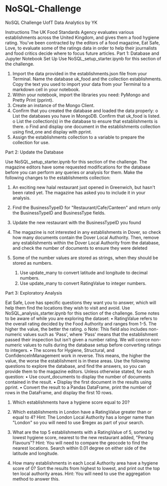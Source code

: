 # NoSQL-Challenge
NoSQL Challenge UofT Data Analytics by YK

Instructions
The UK Food Standards Agency evaluates various establishments across the United Kingdom, and gives them a food hygiene rating. You've been contracted by the editors of a food magazine, Eat Safe, Love, to evaluate some of the ratings data in order to help their journalists and food critics decide where to focus future articles.
Part 1: Database and Jupyter Notebook Set Up
Use NoSQL_setup_starter.ipynb for this section of the challenge.
1.	Import the data provided in the establishments.json file from your Terminal. Name the database uk_food and the collection establishments. Copy the text you used to import your data from your Terminal to a markdown cell in your notebook.
2.	Within your notebook, import the libraries you need: PyMongo and Pretty Print (pprint).
3.	Create an instance of the Mongo Client.
4.	Confirm that you created the database and loaded the data properly:
o	List the databases you have in MongoDB. Confirm that uk_food is listed.
o	List the collection(s) in the database to ensure that establishments is there.
o	Find and display one document in the establishments collection using find_one and display with pprint.
5.	Assign the establishments collection to a variable to prepare the collection for use.


Part 2: Update the Database

Use NoSQL_setup_starter.ipynb for this section of the challenge.
The magazine editors have some requested modifications for the database before you can perform any queries or analysis for them. Make the following changes to the establishments collection:

1.	An exciting new halal restaurant just opened in Greenwich, but hasn't been rated yet. The magazine has asked you to include it in your analysis.

2.	Find the BusinessTypeID for "Restaurant/Cafe/Canteen" and return only the BusinessTypeID and BusinessType fields.

3.  Update the new restaurant with the BusinessTypeID you found

4.  The magazine is not interested in any establishments in Dover, so check how many documents contain the Dover Local Authority. Then, remove any establishments within the Dover Local Authority from the database, and check the number of documents to ensure they were deleted

5.  Some of the number values are stored as strings, when they should be stored as numbers.
    1.	Use update_many to convert latitude and longitude to decimal numbers.
    2.	Use update_many to convert RatingValue to integer numbers.


Part 3: Exploratory Analysis

Eat Safe, Love has specific questions they want you to answer, which will help them find the locations they wish to visit and avoid.
Use NoSQL_analysis_starter.ipynb for this section of the challenge.
Some notes to be aware of while you are exploring the dataset:
•	RatingValue refers to the overall rating decided by the Food Authority and ranges from 1-5. The higher the value, the better the rating.
o	Note: This field also includes non-numeric values such as 'Pass', where 'Pass' means that the establishment passed their inspection but isn't given a number rating. We will coerce non-numeric values to nulls during the database setup before converting ratings to integers.
•	The scores for Hygiene, Structural, and ConfidenceInManagement work in reverse. This means, the higher the value, the worse the establishment is in these areas.
Use the following questions to explore the database, and find the answers, so you can provide them to the magazine editors.
Unless otherwise stated, for each question:
•	Use count_documents to display the number of documents contained in the result.
•	Display the first document in the results using pprint.
•	Convert the result to a Pandas DataFrame, print the number of rows in the DataFrame, and display the first 10 rows.

1.	Which establishments have a hygiene score equal to 20?

2.	Which establishments in London have a RatingValue greater than or equal to 4?
    Hint: The London Local Authority has a longer name than "London" so you will need to use $regex as part of your search.

3.	What are the top 5 establishments with a RatingValue of 5, sorted by lowest hygiene score, nearest to the new restaurant added, "Penang Flavours"?
Hint: You will need to compare the geocode to find the nearest locations. Search within 0.01 degree on either side of the latitude and longitude.

4.	How many establishments in each Local Authority area have a hygiene score of 0? Sort the results from highest to lowest, and print out the top ten local authority areas.
Hint: You will need to use the aggregation method to answer this.
